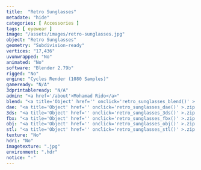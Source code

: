 ```yaml
---
title:  "Retro Sunglasses"
metadate: "hide"
categories: [ Accessories ]
tags: [ eyewear ]
image: "/assets/images/retro-sunglasses.jpg"
object: "Retro Sunglasses"
geometry: "Subdivision-ready"
vertices: "17,436"
uvunwrapped: "No"
animated: "No"
software: "Blender 2.79b"
rigged: "No"
engine: "Cycles Render (1080 Samples)"
gameready: "N/A"
3dprintableready: "N/A"
admin: "<a href='/about'>Mohamad Rido</a>"
blend: "<a title='Object' href='' onclick='retro_sunglasses_blend()' >.zip 152.7 kB</a>"
dae: "<a title='Object' href='' onclick='retro_sunglasses_dae()' >.zip 54.8 kB</a>"
3ds: "<a title='Object' href='' onclick='retro_sunglasses_3ds()' >.zip 45.1 kB</a>"
fbx: "<a title='Object' href='' onclick='retro_sunglasses_fbx()' >.zip 91.3 kB</a>"
obj: "<a title='Object' href='' onclick='retro_sunglasses_obj()' >.zip 59.2 kB</a>"
stl: "<a title='Object' href='' onclick='retro_sunglasses_stl()' >.zip 102.8 kB</a>"
texture: "No"
hdri: "No"
imagetexture: ".jpg"
environment: ".hdr"
notice: "-"
---
```

